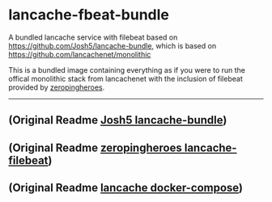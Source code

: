 # lancache-fbeat-bundle
A bundled lancache service with filebeat based on https://github.com/Josh5/lancache-bundle, which is based on https://github.com/lancachenet/monolithic

This is a bundled image containing everything as if you were to run the offical monolithic stack from lancachenet with the inclusion of filebeat provided by [zeropingheroes](https://github.com/zeropingheroes).
___



## (Original Readme [Josh5 lancache-bundle](https://github.com/Josh5/lancache-bundle))

## (Original Readme [zeropingheroes lancache-filebeat](https://github.com/zeropingheroes/lancache-filebeat))

## (Original Readme [lancache docker-compose](https://github.com/lancachenet/docker-compose))
